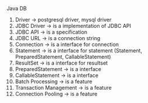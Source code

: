 Java DB

1. Driver -> postgresql driver, mysql driver
2. JDBC Driver -> is a implementation of JDBC API
3. JDBC API -> is a specification
4. JDBC URL -> is a connection string
5. Connection -> is a interface for connection
6. Statement -> is a interface for statement (Statement, PreparedStatement, CallableStatement)
8. ResultSet -> is a interface for resultset
8. PreparedStatement -> is a interface
9. CallableStatement -> is a interface
10. Batch Processing -> is a feature
11. Transaction Management -> is a feature
12. Connection Pooling -> is a feature